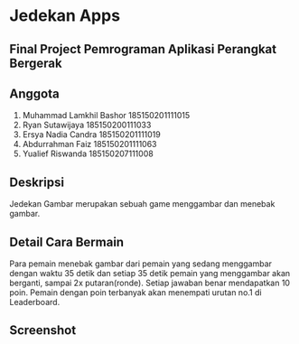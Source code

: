 # Jedekan Apps

## Final Project Pemrograman Aplikasi Perangkat Bergerak

## Anggota
1. Muhammad Lamkhil Bashor  185150201111015
2. Ryan Sutawijaya          185150200111033    
3. Ersya Nadia Candra       185150201111019
4. Abdurrahman Faiz         185150201111063
6. Yualief Riswanda         185150207111008

## Deskripsi
Jedekan Gambar merupakan sebuah game menggambar dan menebak gambar.

## Detail Cara Bermain
Para pemain menebak gambar dari pemain yang sedang menggambar dengan waktu 35 detik dan setiap 35 detik pemain yang menggambar akan berganti, sampai 2x putaran(ronde). Setiap jawaban benar mendapatkan 10 poin. Pemain dengan poin terbanyak akan menempati urutan no.1 di Leaderboard.

## Screenshot

